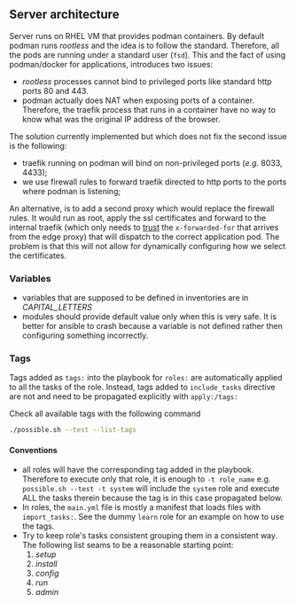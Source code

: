 ## Server architecture
Server runs on RHEL VM that provides podman containers. By default podman
runs _rootless_ and the idea is to follow the standard. Therefore, all the pods are running under a standard user (`fsd`).
This and the fact of using podman/docker for applications, introduces two issues:

 - _rootless_ processes cannot bind to privileged ports like standard http ports 80 and 443.
 - podman actually does NAT when exposing ports of a container. Therefore, the traefik process that runs in a container have no way to know what was the original IP address of the browser.

The solution currently implemented but which does not fix the second issue is the following:

 - traefik running on podman will bind on non-privileged ports (_e.g._ 8033, 4433);
 - we use firewall rules to forward traefik directed to http ports to the ports where podman is listening;

An alternative, is to add a second proxy which would replace the firewall rules. It would run as root, apply the ssl certificates and forward to the internal traefik (which only needs to [trust](https://doc.traefik.io/traefik/routing/entrypoints/#forwarded-headers) the `x-forwarded-for` that arrives from the edge proxy) that will dispatch to the correct application pod. The problem is that this will not allow for dynamically configuring how we select the certificates.


### Variables
  * variables that are supposed to be defined in inventories are in *CAPITAL_LETTERS*
  * modules should provide default value only when this is very safe. It is better for ansible to crash because a variable is not defined rather then configuring something incorrectly.

### Tags

Tags added as `tags:` into the playbook for `roles:` are automatically applied
to all the tasks of the role. Instead, tags added to `include_tasks` directive
are not and need to be propagated explicitly with `apply:/tags:`

Check all available tags with the following command

```bash
./possible.sh --test --list-tags
```

#### Conventions

 * all roles will have the corresponding tag added in the playbook. Therefore
 	to execute only that role, it is enough to `-t role_name` e.g. `possible.sh --test -t system` will include the `system` role and execute ALL the tasks
 	therein because the tag is in this case propagated below.
 * In roles, the `main.yml` file is mostly a manifest that loads files with `import_tasks:`. See the dummy `learn` role for an example on how to use the tags.
 * Try to keep role's tasks consistent grouping them in a consistent way. The following list seams to be a reasonable starting point:
   1. _setup_
   2. _install_
   3. _config_
   4. _run_
   5. _admin_

